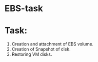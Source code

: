 # EBS-task
# Task:
1. Creation and attachment of EBS volume.
2. Creation of Snapshot of disk.
3. Restoring VM disks.
